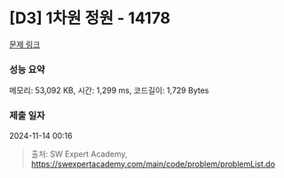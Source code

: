 # [D3] 1차원 정원 - 14178 

[문제 링크](https://swexpertacademy.com/main/code/problem/problemDetail.do?contestProbId=AX_N3oSqcyUDFARi) 

### 성능 요약

메모리: 53,092 KB, 시간: 1,299 ms, 코드길이: 1,729 Bytes

### 제출 일자

2024-11-14 00:16



> 출처: SW Expert Academy, https://swexpertacademy.com/main/code/problem/problemList.do